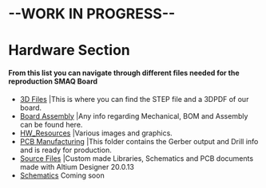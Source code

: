 # --WORK IN PROGRESS--

# Hardware Section
#### From this list you can navigate through different files needed for the reproduction SMAQ Board
* [3D Files](https://github.com/MustafaBiyikli/SMAQ/tree/master/Hardware/3D%20Files) 
|This is where you can find the STEP file and a 3DPDF of our board.
* [Board Assembly](https://github.com/MustafaBiyikli/SMAQ/tree/master/Hardware/Board%20Assembly) 
|Any info regarding Mechanical, BOM and Assembly can be found here.
* [HW_Resources](https://github.com/MustafaBiyikli/SMAQ/tree/master/Hardware/HW_Resources) 
|Various images and graphics.
* [PCB Manufacturing](https://github.com/MustafaBiyikli/SMAQ/tree/master/Hardware/PCB%20Manufacturing)
|This folder contains the Gerber output and Drill info and is ready for production.  
* [Source Files](https://github.com/MustafaBiyikli/SMAQ/tree/master/Hardware/Source%20Files)
|Custom made Libraries, Schematics and PCB documents made with Altium Designer 20.0.13
* [Schematics]() Coming soon
